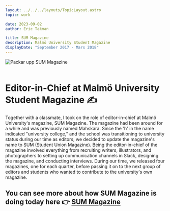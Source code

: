 ```yaml
---
layout: ../../../layouts/TopicLayout.astro
topic: work

date: 2023-09-02
author: Eric Takman

title: SUM Magazine
description: Malmö University Student Magazine
displayDate: "September 2017 - Mars 2018"
---
```


<div class="h-56 w-full pb-2">
	<img src="/images/sum.png" alt="Packar upp SUM Magazine" class="object-none h-full w-fit rounded-xl">
</div>

<br />

# Editor-in-Chief at Malmö University Student Magazine ✍

Together with a classmate, I took on the role of editor-in-chief at Malmö University's magazine, SUM Magazine. The magazine had been around for a while and was previously named Mahskara. Since the 'h' in the name indicated "university college," and the school was transitioning to university status during our time as editors, we decided to update the magazine's name to SUM (Student Union Magazine). Being the editor-in-chief of the magazine involved everything from recruiting writers, illustrators, and photographers to setting up communication channels in Slack, designing the magazine, and conducting interviews. During our time, we released four magazines, one for each quarter, before passing it on to the next group of editors and students who wanted to contribute to the university's own magazine.

<div class="pt-2"></div>

## You can see more about how SUM Magazine is doing today here 👉 [SUM Magazine](https://www.instagram.com/sum_magazine/)
